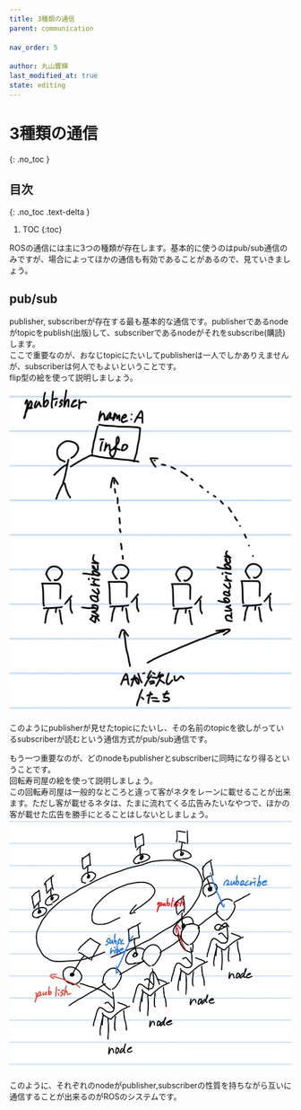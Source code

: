 ```yaml
---
title: 3種類の通信
parent: communication

nav_order: 5

author: 丸山響輝
last_modified_at: true
state: editing
---
```


# **3種類の通信**
{: .no_toc }

## 目次
{: .no_toc .text-delta }

1. TOC
{:toc}

ROSの通信には主に3つの種類が存在します。基本的に使うのはpub/sub通信のみですが、場合によってほかの通信も有効であることがあるので、見ていきましょう。

## pub/sub
publisher, subscriberが存在する最も基本的な通信です。publisherであるnodeがtopicをpublish(出版)して、subscriberであるnodeがそれをsubscribe(購読)します。  
ここで重要なのが、おなじtopicにたいしてpublisherは一人でしかありえませんが、subscriberは何人でもよいということです。  
flip型の絵を使って説明しましょう。  
![flip](imgs/005_flip.png)  

このようにpublisherが見せたtopicにたいし、その名前のtopicを欲しがっているsubscriberが読むという通信方式がpub/sub通信です。  

もう一つ重要なのが、どのnodeもpublisherとsubscriberに同時になり得るということです。  
回転寿司屋の絵を使って説明しましょう。  
この回転寿司屋は一般的なところと違って客がネタをレーンに載せることが出来ます。ただし客が載せるネタは、たまに流れてくる広告みたいなやつで、ほかの客が載せた広告を勝手にとることはしないとしましょう。  
![sushi](imgs/005_sushi.png)  

このように、それぞれのnodeがpublisher,subscriberの性質を持ちながら互いに通信することが出来るのがROSのシステムです。
